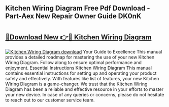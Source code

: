 ## Kitchen Wiring Diagram Free Pdf Download - Part-Aex New Repair Owner Guide DK0nK

# <h2><a href="http://dfltc5q.blite.top/?on=Kitchen+Wiring+Diagram">🔗Download New 👉🔴 Kitchen Wiring Diagram</a></h2>

[![Kitchen Wiring Diagram download](https://i.imgur.com/lujVjoI.png)](http://dfltc5q.blite.top/?on=Kitchen+Wiring+Diagram)
Your Guide to Excellence This manual provides a detailed roadmap for mastering the use of your new Kitchen Wiring Diagram. Follow along to ensure optimal performance and enjoyment. Essential Instructions Kitchen Wiring Diagram This manual contains essential instructions for setting up and operating your product safely and effectively. With features like list of features, your new Kitchen Wiring Diagram is a game-changer. We trust that the Kitchen Wiring Diagram has been a reliable and effective resource in your efforts to master your new device. In case of any queries or concerns, please do not hesitate to reach out to our customer service team.
